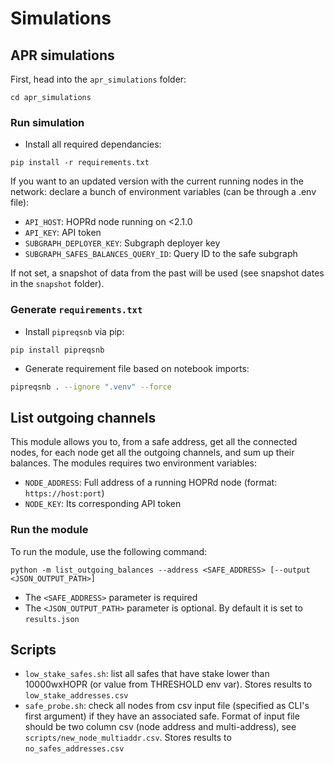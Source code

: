 # Simulations

## APR simulations
First, head into the `apr_simulations` folder:
```
cd apr_simulations
```

### Run simulation
- Install all required dependancies:
```
pip install -r requirements.txt
```

If you want to an updated version with the current running nodes in the network: declare a bunch of environment variables (can be through a .env file):
  - `API_HOST`: HOPRd node running on <2.1.0
  - `API_KEY`: API token 
  - `SUBGRAPH_DEPLOYER_KEY`: Subgraph deployer key
  - `SUBGRAPH_SAFES_BALANCES_QUERY_ID`: Query ID to the safe subgraph 

If not set, a snapshot of data from the past will be used (see snapshot dates in the `snapshot` folder).
### Generate `requirements.txt`
- Install `pipreqsnb` via pip:
```
pip install pipreqsnb
```

- Generate requirement file based on notebook imports:
```bash
pipreqsnb . --ignore ".venv" --force
```


## List outgoing channels
This module allows you to, from a safe address, get all the connected nodes, for each node get all the outgoing channels, and sum up their balances.
The modules requires two environment variables:
- `NODE_ADDRESS`: Full address of a running HOPRd node (format: `https://host:port`)
- `NODE_KEY`: Its corresponding API token

### Run the module
To run the module, use the following command:

```
python -m list_outgoing_balances --address <SAFE_ADDRESS> [--output <JSON_OUTPUT_PATH>]
```

- The `<SAFE_ADDRESS>` parameter is required
- The `<JSON_OUTPUT_PATH>` parameter is optional. By default it is set to `results.json`

## Scripts

- `low_stake_safes.sh`: list all safes that have stake lower than 10000wxHOPR (or value from THRESHOLD env var). Stores results to `low_stake_addresses.csv`
- `safe_probe.sh`: check all nodes from csv input file (specified as CLI's first argument) if they have an associated safe. Format of input file should be two column csv (node address and multi-address), see `scripts/new_node_multiaddr.csv`. Stores results to `no_safes_addresses.csv`